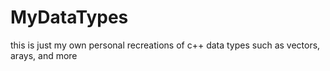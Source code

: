 # MyDataTypes
this is just my own personal recreations of c++ data types such as vectors, arays, and more

